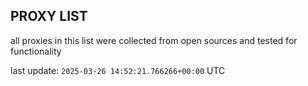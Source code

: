 ## PROXY LIST

all proxies in this list were collected from open sources and tested for functionality

last update: `2025-03-26 14:52:21.766266+00:00` UTC